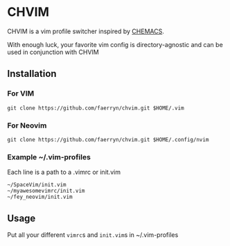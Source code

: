 # CHVIM
CHVIM is a vim profile switcher inspired by [CHEMACS](https://github.com/plexus/chemacs).

With enough luck, your favorite vim config is directory-agnostic and can be used in conjunction with CHVIM
## Installation
### For VIM
  `git clone https://github.com/faerryn/chvim.git $HOME/.vim`
### For Neovim
  `git clone https://github.com/faerryn/chvim.git $HOME/.config/nvim`

### Example ~/.vim-profiles
Each line is a path to a .vimrc or init.vim
```
~/SpaceVim/init.vim
~/myawesomevimrc/init.vim
~/fey_neovim/init.vim
```

## Usage
Put all your different `vimrc`s and `init.vim`s in ~/.vim-profiles
